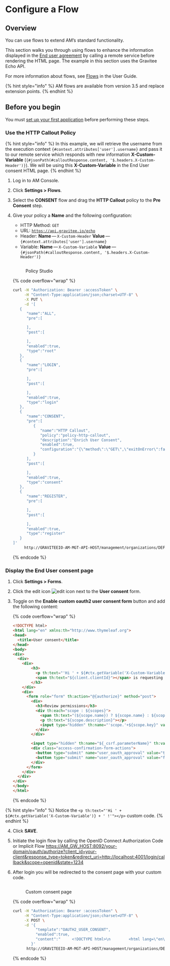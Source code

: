 # Configure a Flow

## Overview

You can use flows to extend AM’s standard functionality.

This section walks you through using flows to enhance the information displayed in the [End user agreement](../../guides/user-management/user-consent.md) by calling a remote service before rendering the HTML page. The example in this section uses the Gravitee Echo API.

For more information about flows, see [Flows](../../guides/flows.md) in the User Guide.

{% hint style="info" %}
AM flows are available from version 3.5 and replace extension points.
{% endhint %}

## Before you begin

You must [set up your first application](set-up-your-first-application.md) before performing these steps.

### Use the HTTP Callout Policy

{% hint style="info" %}
In this example, we will retrieve the username from the execution context `{#context.attributes['user'].username}` and pass it to our remote service which responds with new information **X-Custom-Variable** (`{#jsonPath(#calloutResponse.content, '$.headers.X-Custom-Header')}`). We will be using this **X-Custom-Variable** in the End User consent HTML page.
{% endhint %}

1. Log in to AM Console.
2. Click **Settings > Flows**.
3. Select the **CONSENT** flow and drag the **HTTP Callout** policy to the **Pre Consent** step.
4.  Give your policy a **Name** and the following configuration:

    * HTTP Method: `GET`
    * URL: [`https://api.gravitee.io/echo`](https://api.gravitee.io/echo)
    * Header: **Name** — `X-Custom-Header` **Value** — `{#context.attributes['user'].username}`
    * Variable: **Name** — `X-Custom-Variable` **Value** — `{#jsonPath(#calloutResponse.content, '$.headers.X-Custom-Header')}`

    <figure><img src="https://docs.gravitee.io/images/am/current/graviteeio-am-quickstart-policies.png" alt=""><figcaption><p>Policy Studio</p></figcaption></figure>

    {% code overflow="wrap" %}
    ```sh
    curl -H "Authorization: Bearer :accessToken" \
         -H "Content-Type:application/json;charset=UTF-8" \
         -X PUT \
         -d '[
       {
          "name":"ALL",
          "pre":[

          ],
          "post":[

          ],
          "enabled":true,
          "type":"root"
       },
       {
          "name":"LOGIN",
          "pre":[

          ],
          "post":[

          ],
          "enabled":true,
          "type":"login"
       },
       {
          "name":"CONSENT",
          "pre":[
             {
                "name":"HTTP Callout",
                "policy":"policy-http-callout",
                "description":"Enrich User Consent",
                "enabled":true,
                "configuration":"{\"method\":\"GET\",\"exitOnError\":false,\"errorCondition\":\"{#calloutResponse.status >= 400 and #calloutResponse.status <= 599}\",\"errorStatusCode\":\"500\",\"url\":\"https://api.gravitee.io/echo\",\"headers\":[{\"name\":\"X-Custom-Header\",\"value\":\"{#context.attributes['user'].username}\"}],\"variables\":[{\"value\":\"{#jsonPath(#calloutResponse.content, '$.headers.X-Custom-Header')}\",\"name\":\"X-Custom-Variable\"}]}"
             }
          ],
          "post":[

          ],
          "enabled":true,
          "type":"consent"
       },
       {
          "name":"REGISTER",
          "pre":[

          ],
          "post":[

          ],
          "enabled":true,
          "type":"register"
       }
    ]'
         http://GRAVITEEIO-AM-MGT-API-HOST/management/organizations/DEFAULT/environments/DEFAULT/domains/domain/flows
    ```
    {% endcode %}

### Display the End User consent page

1. Click **Settings > Forms**.
2. Click the edit icon ![edit icon](https://docs.gravitee.io/images/icons/edit-icon.png) next to the **User consent** form.
3.  Toggle on the **Enable custom oauth2 user consent form** button and add the following content:

    {% code overflow="wrap" %}
    ```html
    <!DOCTYPE html>
    <html lang="en" xmlns:th="http://www.thymeleaf.org">
    <head>
      <title>User consent</title>
    </head>
    <body>
    <div>
      <div>
        <div>
            <h3>
              <p th:text="'Hi ' + ${#ctx.getVariable('X-Custom-Variable')} + ' !'"></p>
              <span th:text="${client.clientId}"></span> is requesting permissions to access your account
            </h3>
        </div>
        <div>
          <form role="form" th:action="@{authorize}" method="post">
            <div>
              <h3>Review permissions</h3>
              <div th:each="scope : ${scopes}">
                <span th:text="(${scope.name}) ? ${scope.name} : ${scope.key}"></span> (<span th:text="${scope.key}"></span>)
                <p th:text="${scope.description}"></p>
                <input type="hidden" th:name="'scope.'+${scope.key}" value="true"/>
              </div>
            </div>

            <input type="hidden" th:name="${_csrf.parameterName}" th:value="${_csrf.token}"/>
            <div class="access-confirmation-form-actions">
              <button type="submit" name="user_oauth_approval" value="true">Authorize</button>
              <button type="submit" name="user_oauth_approval" value="false">Deny</button>
            </div>
          </form>
        </div>
      </div>
    </div>
    </body>
    </html>
    ```
    {% endcode %}

{% hint style="info" %}
Notice the `<p th:text="'Hi ' + ${#ctx.getVariable('X-Custom-Variable')} + ' !'"></p>` custom code.
{% endhint %}

4. Click **SAVE**.
5. Initiate the login flow by calling the OpenID Connect Authorization Code or Implicit Flow [https://AM\_GW\_HOST:8092/your-domain/oauth/authorize?client\_id=your-client\&response\_type=token\&redirect\_uri=http://localhost:4001/login/callback\&scope=openid\&state=1234](https://am\_gw\_host:8092/your-domain/oauth/authorize?client\_id=your-client\&response\_type=token\&redirect\_uri=http://localhost:4001/login/callback\&scope=openid\&state=1234)
6.  After login you will be redirected to the consent page with your custom code.



    <figure><img src="https://docs.gravitee.io/images/am/current/graviteeio-am-quickstart-policies-consent-page.png" alt=""><figcaption><p>Custom consent page</p></figcaption></figure>

    {% code overflow="wrap" %}
    ```sh
    curl -H "Authorization: Bearer :accessToken" \
         -H "Content-Type:application/json;charset=UTF-8" \
         -X POST \
         -d '{
              "template":"OAUTH2_USER_CONSENT",
              "enabled":true,
              "content":"     <!DOCTYPE html>\n        <html lang=\"en\" xmlns:th=\"http://www.thymeleaf.org\">\n        <head>\n          <title>User consent</title>\n        </head>\n        <body>\n        <div>\n          <div>\n            <div>\n                <h3>\n                  <p th:text=\"'Hi ' + ${#ctx.getVariable('X-Custom-Variable')} + ' !'\"></p>\n                  <span th:text=\"${client.clientId}\"></span> is requesting permissions to access your account\n                </h3>\n            </div>\n            <div>\n              <form role=\"form\" th:action=\"@{authorize}\" method=\"post\">\n                <div>\n                  <h3>Review permissions</h3>\n                  <div th:each=\"scope : ${scopes}\">\n                    <span th:text=\"(${scope.name}) ? ${scope.name} : ${scope.key}\"></span> (<span th:text=\"${scope.key}\"></span>)\n                    <p th:text=\"${scope.description}\"></p>\n                    <input type=\"hidden\" th:name=\"'scope.'+${scope.key}\" value=\"true\"/>\n                  </div>\n                </div>\n\n                <input type=\"hidden\" th:name=\"${_csrf.parameterName}\" th:value=\"${_csrf.token}\"/>\n                <div class=\"access-confirmation-form-actions\">\n                  <button type=\"submit\" name=\"user_oauth_approval\" value=\"true\">Authorize</button>\n                  <button type=\"submit\" name=\"user_oauth_approval\" value=\"false\">Deny</button>\n                </div>\n              </form>\n            </div>\n          </div>\n        </div>\n        </body>\n        </html>"
            }'
          http://GRAVITEEIO-AM-MGT-API-HOST/management/organizations/DEFAULT/environments/DEFAULT/domains/:domainId/forms
    ```
    {% endcode %}
